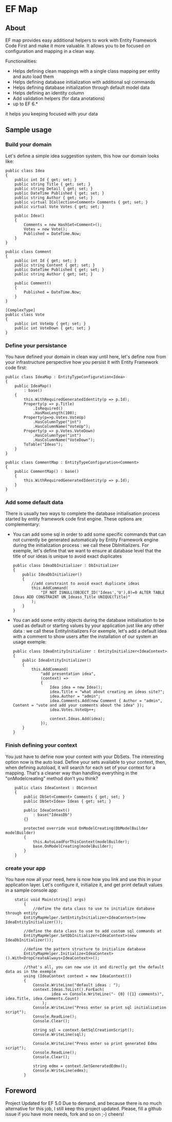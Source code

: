 # EF Map

## About

EF map provides easy additional helpers to work with Entity Framework Code First and make it more valuable.
It allows you to be focused on configuration and mapping in a clean way.

Functionalities:

*	Helps defining clean mappings with a single class mapping per entity and auto load them 
*	Helps defining database initialization with additional sql commands
*	Helps defining database initialization through default model data
*	Helps defining an identity column
*	Add validation helpers (for data anotations)
*	up to EF 6.*

it helps you keeping focused with your data

## Sample usage

### Build your domain

Let's define a simple idea suggestion system, this how our domain looks like:

	public class Idea
	{
		public int Id { get; set; }
		public string Title { get; set; }
		public string Detail { get; set; }
		public DateTime Published { get; set; }
		public string Author { get; set; }
		public virtual ICollection<Comment> Comments { get; set; }
		public virtual Vote Votes { get; set; }

		public Idea()
		{
			Comments = new HashSet<Comment>();
			Votes = new Vote();
			Published = DateTime.Now;
		}
	}

	public class Comment
	{
		public int Id { get; set; }
		public string Content { get; set; }
		public DateTime Published { get; set; }
		public string Author { get; set; }

		public Comment()
		{
			Published = DateTime.Now;
		}
	}

	[ComplexType]
	public class Vote
	{
		public int VoteUp { get; set; }
		public int VoteDown { get; set; }
	}

### Define your persistance

You have defined your domain in clean way until here, let's define now from your infrastructure perspective how you persist it with Entity Framework code first:

	public class IdeaMap : EntityTypeConfiguration<Idea>
	{
		public IdeaMap()
			: base()
		{
			this.WithRequiredGeneratedIdentity(p => p.Id);
			Property(p => p.Title)
				.IsRequired()
				.HasMaxLength(100);
			Property(p=>p.Votes.VoteUp)
				.HasColumnType("int")
				.HasColumnName("VoteUp");
			Property(p => p.Votes.VoteDown)
				.HasColumnType("int")
				.HasColumnName("VoteDown");
			ToTable("Ideas");
		}
	}

	public class CommentMap : EntityTypeConfiguration<Comment>
	{
		public CommentMap() : base()
		{
			this.WithRequiredGeneratedIdentity(p => p.Id);
		}
	}


### Add some default data

There is usually two ways to complete the database initialisation process started by entity framework code first engine.
These options are complementary:

*	You can add some sql in order to add some specific commands that can not currently be generated automaticaly by 
Entity Framework engine during the initialization process : we call these DbInitializers.
For exemple, let's define that we want to ensure at database level that the title of our ideas is unique to avoid exact duplicates

		public class IdeaDbInitializer : DbInitializer
		{
			public IdeaDbInitializer()
			{
				//add constraint to avoid exact duplicate ideas
				this.AddCommand(
					"IF NOT ISNULL(OBJECT_ID('Ideas','U'),0)=0 ALTER TABLE Ideas ADD CONSTRAINT UN_Ideass_Title UNIQUE(Title)"
				);
			}
		}

*	You can add some entity objects during the database initialisation to be used as default or starting values by
your application just like any other data : we call these EntityInitializers
For exemple, let's add a default idea with a comment to show users after the installation of our system an usage exemple:

		public class IdeaEntityInitializer : EntityInitializer<IdeaContext>
		{
			public IdeaEntityInitializer()
			{
				this.AddCommand(
					"add presentation idea",
					(context) =>
					{
						Idea idea = new Idea();
						idea.Title = "what about creating an ideas site?";
						idea.Author = "admin";
						idea.Comments.Add(new Comment { Author = "admin", Content = "vote and add your comments about the idea" });
						idea.Votes.VoteUp++;
	
						context.Ideas.Add(idea);
					});
			}
		}

### Finish defining your context

You just have to define now your context with your DbSets. The interesting option now is the auto load. Define your sets available to your context, then, when defining autoload, it will search for each set of your context for a mapping. That's a cleaner way than handling everything in the "onModelcreating" method don't you think?

		public class IdeaContext : DbContext
		{
			public DbSet<Comment> Comments { get; set; }
			public DbSet<Idea> Ideas { get; set; }
	
			public IdeaContext()
				: base("IdeasDb")
			{}
	
			protected override void OnModelCreating(DbModelBuilder modelBuilder)
			{
				this.AutoLoadForThisContext(modelBuilder);
				base.OnModelCreating(modelBuilder);
			}
		}

### create your app

You have now all your need, here is now how you link and use this in your application layer. Let's configure it, initialize it, and get print default values in a sample console app:

		static void Main(string[] args)
			{
				//define the data class to use to initialize database through entity
			EntityMapHelper.SetEntityInitializer<IdeaContext>(new IdeaEntityInitializer());

			//define the data class to use to add custom sql commands at 
			EntityMapHelper.SetDbInitializer<IdeaContext>(new IdeaDbInitializer());

			//define the pattern structure to initialize database
			EntityMapHelper.Initialize<IdeaContext>().With<DropCreateAlways<IdeaContext>>();
			
			//that's all, you can now use it and directly get the default data as in the exemple
			using (IdeaContext context = new IdeaContext())
			{
				Console.WriteLine("default ideas : ");
				context.Ideas.ToList().ForEach(
						idea => Console.WriteLine("- {0} ({1} comments)", idea.Title, idea.Comments.Count)
					);
				Console.WriteLine("Press enter so print sql initialization script");
				Console.ReadLine();
				Console.Clear();

				string sql = context.GetSqlCreationScript();
				Console.WriteLine(sql);

				Console.WriteLine("Press enter so print generated Edmx script");
				Console.ReadLine();
				Console.Clear();

				string edmx = context.GetGeneratedEdmx();
				Console.WriteLine(edmx);
			}
		  
## Foreword          
		  
Project Updated for EF 5.0
Due to demand, and because there is no much alternative for this job, I still keep this project updated.
Please, fill a github issue if you have more needs, fork and so on ;-)
cheers!